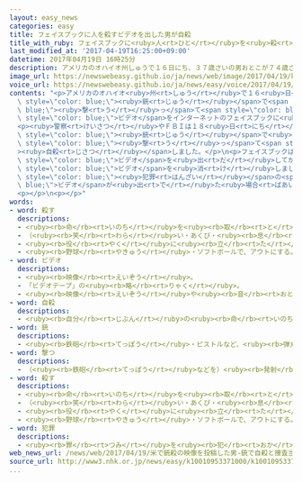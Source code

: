 ```yaml
---
layout: easy_news
categories: easy
title: フェイスブックに人を殺すビデオを出した男が自殺
title_with_ruby: フェイスブックに<ruby>人<rt>ひと</rt></ruby>を<ruby>殺<rt>ころ</rt></ruby>すビデオを<ruby>出<rt>だ</rt></ruby>した<ruby>男<rt>おとこ</rt></ruby>が<ruby>自殺<rt>じさつ</rt></ruby>
last_modified_at: '2017-04-19T16:25:00+09:00'
datetime: 2017年04月19日 16時25分
description: アメリカのオハイオ州しゅうで１６日にち、３７歳さいの男おとこが７４歳さいの男性だんせいを銃じゅうで撃うって殺ころしました。
image_url: https://newswebeasy.github.io/ja/news/web/image/2017/04/19/k10010953371000.jpg
voice_url: https://newswebeasy.github.io/ja/news/easy/voice/2017/04/19/k10010953371000.mp3
contents: "<p>アメリカのオハイオ<ruby>州<rt>しゅう</rt></ruby>で１６<ruby>日<rt>にち</rt></ruby>、３７<ruby>歳<rt>さい</rt></ruby>の<ruby>男<rt>おとこ</rt></ruby>が７４<ruby>歳<rt>さい</rt></ruby>の<ruby>男性<rt>だんせい</rt></ruby>を<span\
  \ style=\"color: blue;\"><ruby>銃<rt>じゅう</rt></ruby></span>で<span style=\"color:\
  \ blue;\"><ruby>撃<rt>う</rt></ruby>っ</span>て<span style=\"color: blue;\"><ruby>殺<rt>ころ</rt></ruby>し</span>ました。<ruby>男<rt>おとこ</rt></ruby>は、その<span\
  \ style=\"color: blue;\">ビデオ</span>をインターネットのフェイスブックに<ruby>出<rt>だ</rt></ruby>したあと、<ruby>車<rt>くるま</rt></ruby>で<ruby>逃<rt>に</rt></ruby>げました。</p>\n\
  <p><ruby>警察<rt>けいさつ</rt></ruby>やＦＢＩは１８<ruby>日<rt>にち</rt></ruby>、<ruby>隣<rt>となり</rt></ruby>のペンシルベニア<ruby>州<rt>しゅう</rt></ruby>のレストランの<ruby>駐車場<rt>ちゅうしゃじょう</rt></ruby>で<ruby>車<rt>くるま</rt></ruby>に<ruby>乗<rt>の</rt></ruby>っている<ruby>男<rt>おとこ</rt></ruby>を<ruby>見<rt>み</rt></ruby>つけました。<ruby>警察<rt>けいさつ</rt></ruby>などが<ruby>男<rt>おとこ</rt></ruby>の<ruby>車<rt>くるま</rt></ruby>を<ruby>止<rt>と</rt></ruby>めようとすると、<ruby>男<rt>おとこ</rt></ruby>は<span\
  \ style=\"color: blue;\"><ruby>銃<rt>じゅう</rt></ruby></span>で<ruby>自分<rt>じぶん</rt></ruby>を<span\
  \ style=\"color: blue;\"><ruby>撃<rt>う</rt></ruby>っ</span>て<span style=\"color: blue;\"\
  ><ruby>自殺<rt>じさつ</rt></ruby></span>しました。</p>\n<p>フェイスブックは、<ruby>男<rt>おとこ</rt></ruby>が<span\
  \ style=\"color: blue;\">ビデオ</span>を<ruby>出<rt>だ</rt></ruby>してから３<ruby>時間<rt>じかん</rt></ruby>ぐらいあとにその<span\
  \ style=\"color: blue;\">ビデオ</span>を<ruby>消<rt>け</rt></ruby>しました。フェイスブックは、<span\
  \ style=\"color: blue;\"><ruby>犯罪<rt>はんざい</rt></ruby></span>の<span style=\"color:\
  \ blue;\">ビデオ</span>が<ruby>出<rt>で</rt></ruby>た<ruby>場合<rt>ばあい</rt></ruby>、もっと<ruby>早<rt>はや</rt></ruby>く<ruby>見<rt>み</rt></ruby>つけることができるようにしたいと<ruby>言<rt>い</rt></ruby>っています。</p>\n\
  <p></p>\n<p></p>"
words:
- word: 殺す
  descriptions:
  - <ruby><rb>命</rb><rt>いのち</rt></ruby>を<ruby><rb>取</rb><rt>と</rt></ruby>る。
  - （<ruby><rb>笑</rb><rt>わら</rt></ruby>い・あくび・<ruby><rb>息</rb><rt>いき</rt></ruby>などを）おさえて<ruby><rb>止</rb><rt>と</rt></ruby>める。
  - <ruby><rb>役</rb><rt>やく</rt></ruby>に<ruby><rb>立</rb><rt>た</rt></ruby>たなくする。
  - <ruby><rb>野球</rb><rt>やきゅう</rt></ruby>・ソフトボールで、アウトにする。
- word: ビデオ
  descriptions:
  - <ruby><rb>映像</rb><rt>えいぞう</rt></ruby>。
  - 「ビデオテープ」の<ruby><rb>略</rb><rt>りゃく</rt></ruby>。
  - <ruby><rb>映像</rb><rt>えいぞう</rt></ruby>や<ruby><rb>音</rb><rt>おと</rt></ruby>を、<ruby><rb>磁気</rb><rt>じき</rt></ruby>テープに<ruby><rb>記録</rb><rt>きろく</rt></ruby>したり<ruby><rb>再生</rb><rt>さいせい</rt></ruby>したりする<ruby><rb>装置</rb><rt>そうち</rt></ruby>。
- word: 自殺
  descriptions:
  - <ruby><rb>自分</rb><rt>じぶん</rt></ruby>の<ruby><rb>命</rb><rt>いのち</rt></ruby>を<ruby><rb>絶</rb><rt>た</rt></ruby>つこと。<ruby><rb>自害</rb><rt>じがい</rt></ruby>。
- word: 銃
  descriptions:
  - <ruby><rb>鉄砲</rb><rt>てっぽう</rt></ruby>・ピストルなど、<ruby><rb>弾丸</rb><rt>だんがん</rt></ruby>をうつ<ruby><rb>武器</rb><rt>ぶき</rt></ruby>。
- word: 撃つ
  descriptions:
  - （<ruby><rb>鉄砲</rb><rt>てっぽう</rt></ruby>などを）<ruby><rb>発射</rb><rt>はっしゃ</rt></ruby>する。
- word: 殺す
  descriptions:
  - <ruby><rb>命</rb><rt>いのち</rt></ruby>を<ruby><rb>取</rb><rt>と</rt></ruby>る。
  - （<ruby><rb>笑</rb><rt>わら</rt></ruby>い・あくび・<ruby><rb>息</rb><rt>いき</rt></ruby>などを）おさえて<ruby><rb>止</rb><rt>と</rt></ruby>める。
  - <ruby><rb>役</rb><rt>やく</rt></ruby>に<ruby><rb>立</rb><rt>た</rt></ruby>たなくする。
  - <ruby><rb>野球</rb><rt>やきゅう</rt></ruby>・ソフトボールで、アウトにする。
- word: 犯罪
  descriptions:
  - <ruby><rb>罪</rb><rt>つみ</rt></ruby>を<ruby><rb>犯</rb><rt>おか</rt></ruby>すこと。<ruby><rb>法律</rb><rt>ほうりつ</rt></ruby>を<ruby><rb>破</rb><rt>やぶ</rt></ruby>ること。また、<ruby><rb>犯</rb><rt>おか</rt></ruby>した<ruby><rb>罪</rb><rt>つみ</rt></ruby>。
web_news_url: /news/web/2017/04/19/米で銃殺の映像を投稿した男-銃で自殺と捜査当局が発表/
source_url: http://www3.nhk.or.jp/news/easy/k10010953371000/k10010953371000.html
...
```

